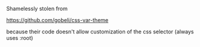 Shamelessly stolen from 

https://github.com/gobeli/css-var-theme

because their code doesn't allow customization of the css selector (always uses :root)